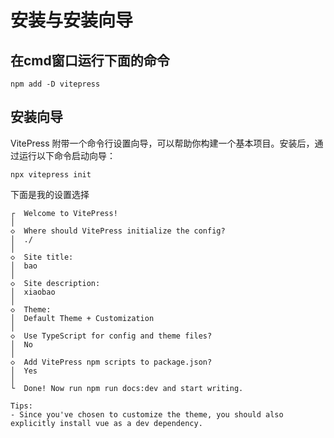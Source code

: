 # 安装与安装向导

## 在cmd窗口运行下面的命令

```
npm add -D vitepress
```

## 安装向导

VitePress 附带一个命令行设置向导，可以帮助你构建一个基本项目。安装后，通过运行以下命令启动向导：

```
npx vitepress init
```
下面是我的设置选择

```
┌  Welcome to VitePress!
│
◇  Where should VitePress initialize the config?
│  ./
│
◇  Site title:
│  bao
│
◇  Site description:
│  xiaobao
│
◇  Theme:
│  Default Theme + Customization
│
◇  Use TypeScript for config and theme files?
│  No
│
◇  Add VitePress npm scripts to package.json?
│  Yes
│
└  Done! Now run npm run docs:dev and start writing.

Tips:
- Since you've chosen to customize the theme, you should also explicitly install vue as a dev dependency.
```